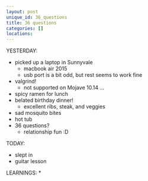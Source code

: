 ```yaml
---
layout: post
unique_id: 36_questions
title: 36 questions
categories: []
locations: 
---
```


YESTERDAY:
* picked up a laptop in Sunnyvale
  * macbook air 2015
  * usb port is a bit odd, but rest seems to work fine
* valgrind!
  * not supported on Mojave 10.14 ...
* spicy ramen for lunch
* belated birthday dinner!
  * excellent ribs, steak, and veggies
* sad mosquito bites
* hot tub
* 36 questions?
  * relationship fun :D

TODAY:
* slept in
* guitar lesson

LEARNINGS:
* 

